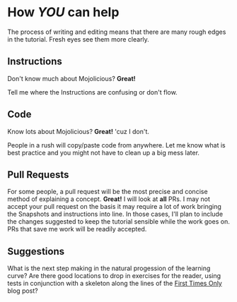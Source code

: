 # How _YOU_ can help

The process of writing and editing means that there are many rough edges in the tutorial.
Fresh eyes see them more clearly.

## Instructions

Don't know much about Mojolicious?  **Great!**

Tell me where the Instructions are confusing or don't flow.

## Code

Know lots about Mojolicious?  **Great!**  'cuz I don't.

People in a rush will copy/paste code from anywhere.  Let me know
what is best practice and you might not have to clean up a big mess later.


## Pull Requests

For some people, a pull request will be the most precise and concise method of
explaining a concept.  **Great!**  I will look at **all** PRs.
I may not accept your pull request on the basis it may require a lot of work
bringing the Snapshots and instructions into line.  In those cases, I'll
plan to include the changes suggested to keep the tutorial sensible
while the work goes on.  PRs that save me work will be readily accepted.

## Suggestions

What is the next step making in the natural progession of the learning curve?
Are there good locations to drop in exercises for the reader, 
using tests in conjunction with a skeleton along the lines of the 
[First Times Only](https://blog.kentcdodds.com/first-timers-only-78281ea47455)
blog post?
